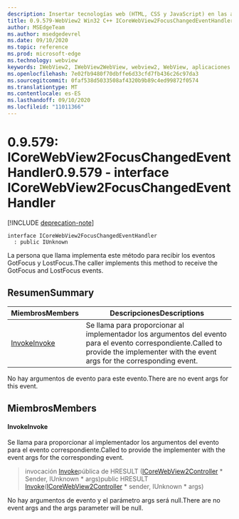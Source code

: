 ```yaml
---
description: Insertar tecnologías web (HTML, CSS y JavaScript) en las aplicaciones nativas con el control Microsoft Edge WebView2
title: 0.9.579-WebView2 Win32 C++ ICoreWebView2FocusChangedEventHandler
author: MSEdgeTeam
ms.author: msedgedevrel
ms.date: 09/10/2020
ms.topic: reference
ms.prod: microsoft-edge
ms.technology: webview
keywords: IWebView2, IWebView2WebView, webview2, WebView, aplicaciones Win32, Win32, Edge, ICoreWebView2, ICoreWebView2Controller, control de explorador, HTML Edge, ICoreWebView2FocusChangedEventHandler
ms.openlocfilehash: 7e02fb9480f70dbffe6d33cfd7fb436c26c97da3
ms.sourcegitcommit: 0faf538d5033508af4320b9b89c4ed99872f0574
ms.translationtype: MT
ms.contentlocale: es-ES
ms.lasthandoff: 09/10/2020
ms.locfileid: "11011366"
---
```

# <span data-ttu-id="16537-104">0.9.579: ICoreWebView2FocusChangedEventHandler</span><span class="sxs-lookup"><span data-stu-id="16537-104">0.9.579 - interface ICoreWebView2FocusChangedEventHandler</span></span> 

[!INCLUDE [deprecation-note](../../includes/deprecation-note.md)]

```
interface ICoreWebView2FocusChangedEventHandler
  : public IUnknown
```

<span data-ttu-id="16537-105">La persona que llama implementa este método para recibir los eventos GotFocus y LostFocus.</span><span class="sxs-lookup"><span data-stu-id="16537-105">The caller implements this method to receive the GotFocus and LostFocus events.</span></span>

## <span data-ttu-id="16537-106">Resumen</span><span class="sxs-lookup"><span data-stu-id="16537-106">Summary</span></span>

 <span data-ttu-id="16537-107">Miembros</span><span class="sxs-lookup"><span data-stu-id="16537-107">Members</span></span>                        | <span data-ttu-id="16537-108">Descripciones</span><span class="sxs-lookup"><span data-stu-id="16537-108">Descriptions</span></span>
--------------------------------|---------------------------------------------
[<span data-ttu-id="16537-109">Invoke</span><span class="sxs-lookup"><span data-stu-id="16537-109">Invoke</span></span>](#invoke) | <span data-ttu-id="16537-110">Se llama para proporcionar al implementador los argumentos del evento para el evento correspondiente.</span><span class="sxs-lookup"><span data-stu-id="16537-110">Called to provide the implementer with the event args for the corresponding event.</span></span>

<span data-ttu-id="16537-111">No hay argumentos de evento para este evento.</span><span class="sxs-lookup"><span data-stu-id="16537-111">There are no event args for this event.</span></span>

## <span data-ttu-id="16537-112">Miembros</span><span class="sxs-lookup"><span data-stu-id="16537-112">Members</span></span>

#### <span data-ttu-id="16537-113">Invoke</span><span class="sxs-lookup"><span data-stu-id="16537-113">Invoke</span></span> 

<span data-ttu-id="16537-114">Se llama para proporcionar al implementador los argumentos del evento para el evento correspondiente.</span><span class="sxs-lookup"><span data-stu-id="16537-114">Called to provide the implementer with the event args for the corresponding event.</span></span>

> <span data-ttu-id="16537-115">invocación [Invoke](#invoke)pública de HRESULT ([ICoreWebView2Controller](icorewebview2controller.md) \* Sender, IUnknown \* args)</span><span class="sxs-lookup"><span data-stu-id="16537-115">public HRESULT [Invoke](#invoke)([ICoreWebView2Controller](icorewebview2controller.md) \* sender, IUnknown \* args)</span></span>

<span data-ttu-id="16537-116">No hay argumentos de evento y el parámetro args será null.</span><span class="sxs-lookup"><span data-stu-id="16537-116">There are no event args and the args parameter will be null.</span></span>

